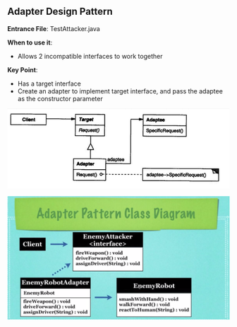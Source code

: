 ## Adapter Design Pattern

**Entrance File**: TestAttacker.java

**When to use it**:

- Allows 2 incompatible interfaces to work together

**Key Point**:

- Has a target interface
- Create an adapter to implement target interface, and pass the adaptee as the constructor parameter

![image](diagram1.png)

![image](diagram2.png)
